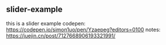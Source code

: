 ## slider-example

this is a slider example
codepen: https://codepen.io/simon1uo/pen/Yzaepeg?editors=0100
notes: https://juejin.cn/post/7127668906193321991/
